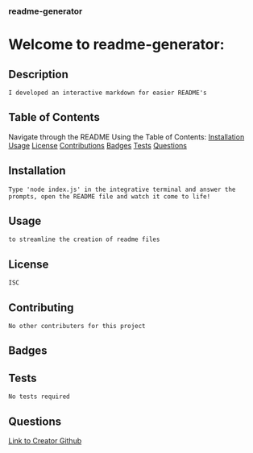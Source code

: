 
  
  ### readme-generator
  
  # Welcome to readme-generator:

  ## Description
    I developed an interactive markdown for easier README's

  ## Table of Contents
  Navigate through the README Using the Table of Contents: 
  [Installation](#Installation)
  [Usage](#Usage)
  [License](#License)
  [Contributions](#Contributing)
  [Badges](#Badges)
  [Tests](#Tests)
  [Questions](#Questions)
      
  ## Installation
    Type 'node index.js' in the integrative terminal and answer the prompts, open the README file and watch it come to life!
    
  ## Usage
    to streamline the creation of readme files
    
  ## License
    ISC
   
  ## Contributing
    No other contributers for this project
   
  ## Badges
    
  ## Tests
    No tests required
    
  ## Questions

  [Link to Creator Github](https://github.com/avatl)
    